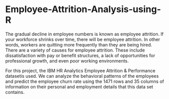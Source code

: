 # Employee-Attrition-Analysis-using-R
The gradual decline in employee numbers is known as employee attrition. If your workforce shrinks over time, there will be employee attrition. In other words, workers are quitting more frequently than they are being hired.
There are a variety of causes for employee attrition. These include dissatisfaction with pay or benefit structures, a lack of opportunities for professional growth, and even poor working environments.

For this project, the IBM HR Analytics Employee Attrition & Performance datasetis used. We can analyze the behavioral patterns of the employees and predict the employee churn rate using the 1471 rows and 35 columns of information on their personal and employment details that this data set contains.

